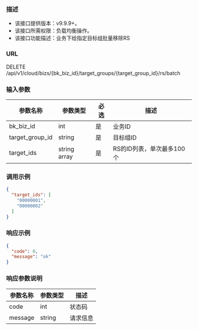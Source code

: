 ### 描述

- 该接口提供版本：v9.9.9+。
- 该接口所需权限：负载均衡操作。
- 该接口功能描述：业务下给指定目标组批量移除RS

### URL

DELETE /api/v1/cloud/bizs/{bk_biz_id}/target_groups/{target_group_id}/rs/batch

### 输入参数

| 参数名称          | 参数类型       | 必选 | 描述                   |
|------------------|--------------|------|-----------------------|
| bk_biz_id        | int          | 是   | 业务ID                 |
| target_group_id  | string       | 是   | 目标组ID                |
| target_ids       | string array | 是   | RS的ID列表，单次最多100个 |

### 调用示例

```json
{
  "target_ids": [
    "00000001",
    "00000002"
  ]
}
```

### 响应示例

```json
{
  "code": 0,
  "message": "ok"
}
```

### 响应参数说明

| 参数名称    | 参数类型   | 描述   |
|---------|--------|------|
| code    | int    | 状态码  |
| message | string | 请求信息 |
